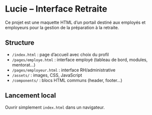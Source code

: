 # Lucie – Interface Retraite

Ce projet est une maquette HTML d’un portail destiné aux employés et employeurs pour la gestion de la préparation à la retraite.

## Structure

- `/index.html` : page d’accueil avec choix du profil
- `/pages/employe.html` : interface employé (tableau de bord, modules, mentorat...)
- `/pages/employeur.html` : interface RH/administrative
- `/assets/` : images, CSS, JavaScript
- `/components/` : blocs HTML communs (header, footer...)

## Lancement local

Ouvrir simplement `index.html` dans un navigateur.
